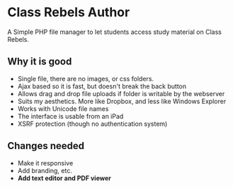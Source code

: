 Class Rebels Author
===================

A Simple PHP file manager to let students access study material on Class Rebels.

## Why it is good

- Single file, there are no images, or css folders.  
- Ajax based so it is fast, but doesn't break the back button
- Allows drag and drop file uploads if folder is writable by the webserver
- Suits my aesthetics.  More like Dropbox, and less like Windows Explorer
- Works with Unicode file names
- The interface is usable from an iPad
- XSRF protection (though no authentication system)

## Changes needed

- Make it responsive
- Add branding, etc.
- **Add text editor and PDF viewer**

